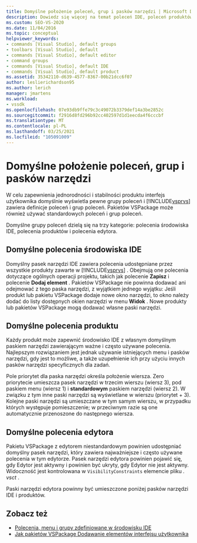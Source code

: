 ```yaml
---
title: Domyślne położenie poleceń, grup i pasków narzędzi | Microsoft Docs
description: Dowiedz się więcej na temat poleceń IDE, poleceń produktów i poleceń edytora, które domyślnie są wyświetlane w interfejsie użytkownika programu Visual Studio.
ms.custom: SEO-VS-2020
ms.date: 11/04/2016
ms.topic: conceptual
helpviewer_keywords:
- commands [Visual Studio], default groups
- toolbars [Visual Studio], default
- commands [Visual Studio], default editor
- command groups
- commands [Visual Studio], default IDE
- commands [Visual Studio], default product
ms.assetid: 35342110-d639-4577-8367-00b21dcc6f07
author: leslierichardson95
ms.author: lerich
manager: jmartens
ms.workload:
- vssdk
ms.openlocfilehash: 07e93db9ffe79c3c49072b3379def14a3be2852c
ms.sourcegitcommit: f2916d8fd296b92cc402597d1d1eecda4f6cccbf
ms.translationtype: MT
ms.contentlocale: pl-PL
ms.lasthandoff: 03/25/2021
ms.locfileid: "105091009"
---
```

# <a name="default-command-group-and-toolbar-placement"></a>Domyślne położenie poleceń, grup i pasków narzędzi
W celu zapewnienia jednorodności i stabilności produktu interfejs użytkownika domyślnie wyświetla pewne grupy poleceń i [!INCLUDE[vsprvs](../../code-quality/includes/vsprvs_md.md)] zawiera definicje poleceń i grup poleceń. Pakietów VSPackage może również używać standardowych poleceń i grup poleceń.

 Domyślne grupy poleceń dzielą się na trzy kategorie: polecenia środowiska IDE, polecenia produktów i polecenia edytora.

## <a name="default-ide-commands"></a>Domyślne polecenia środowiska IDE
 Domyślny pasek narzędzi IDE zawiera polecenia udostępniane przez wszystkie produkty zawarte w [!INCLUDE[vsprvs](../../code-quality/includes/vsprvs_md.md)] . Obejmują one polecenia dotyczące ogólnych operacji projektu, takich jak polecenie **Zapisz** i polecenie **Dodaj element** . Pakietów VSPackage nie powinna dodawać ani odejmować z tego paska narzędzi, z wyjątkiem jednego wyjątku: Jeśli produkt lub pakietu VSPackage dodaje nowe okno narzędzi, to okno należy dodać do listy dostępnych okien narzędzi w menu **Widok** . Nowe produkty lub pakietów VSPackage mogą dodawać własne paski narzędzi.

## <a name="default-product-commands"></a>Domyślne polecenia produktu
 Każdy produkt może zapewnić środowisko IDE z własnym domyślnym paskiem narzędzi zawierającym ważne i często używane polecenia. Najlepszym rozwiązaniem jest jednak używanie istniejących menu i pasków narzędzi, gdy jest to możliwe, a także uzupełnienie ich przy użyciu innych pasków narzędzi specyficznych dla zadań.

 Pole priorytet dla paska narzędzi określa położenie wiersza. Zero priorytecie umieszcza pasek narzędzi w trzecim wierszu (wiersz 3), pod paskiem menu (wiersz 1) i **standardowym** paskiem narzędzi (wiersz 2). W związku z tym inne paski narzędzi są wyświetlane w wierszu (priorytet + 3). Kolejne paski narzędzi są umieszczane w tym samym wierszu, w przypadku których występuje pomieszczenie; w przeciwnym razie są one automatycznie przenoszone do następnego wiersza.

## <a name="default-editor-commands"></a>Domyślne polecenia edytora
 Pakietu VSPackage z edytorem niestandardowym powinien udostępniać domyślny pasek narzędzi, który zawiera najważniejsze i często używane polecenia w tym edytorze. Pasek narzędzi edytora powinien pojawić się, gdy Edytor jest aktywny i powinien być ukryty, gdy Edytor nie jest aktywny. Widoczność jest kontrolowana w `VisibilityConstraints` elemencie pliku *. vsct* .

 Paski narzędzi edytora powinny być umieszczone poniżej pasków narzędzi IDE i produktów.

## <a name="see-also"></a>Zobacz też
- [Polecenia, menu i grupy zdefiniowane w środowisku IDE](../../extensibility/internals/ide-defined-commands-menus-and-groups.md)
- [Jak pakietów VSPackage Dodawanie elementów interfejsu użytkownika](../../extensibility/internals/how-vspackages-add-user-interface-elements.md)
